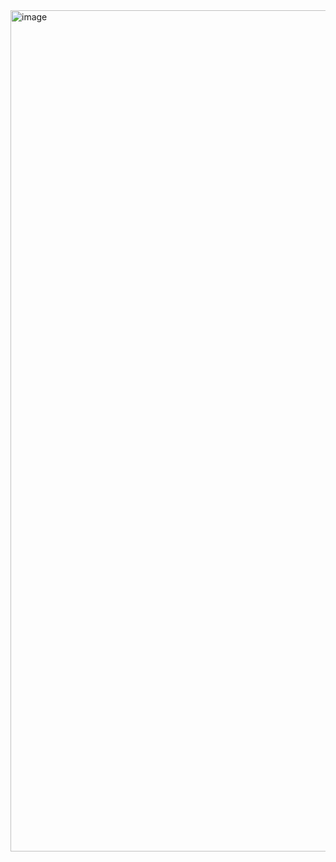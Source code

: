 <img width="2326" height="1346" alt="image" src="https://github.com/user-attachments/assets/60d482d1-e66c-4a57-bb3b-67315965ef8f" />


